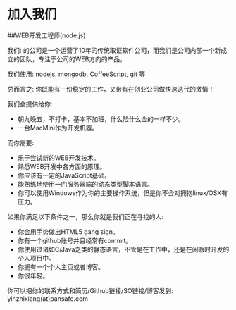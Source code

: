 加入我们
=====================

##WEB开发工程师(node.js)

我们: 的公司是一个运营了10年的传统取证软件公司，而我们是公司内部一个新成立的团队，专注于公司的WEB方向的产品，

我们使用: nodejs, mongodb, CoffeeScript, git 等

总而言之: 你既能有一份稳定的工作，又带有在创业公司做快速迭代的激情！

我们会提供给你:

* 朝九晚五，不打卡，基本不加班，什么险什么金的一样不少。
* 一台MacMini作为开发机器。

而你需要:

* 乐于尝试新的WEB开发技术。
* 熟悉WEB开发中各方面的原理。
* 你应该有一定的JavaScript基础。
* 能熟练地使用一门服务器端的动态类型脚本语言。
* 你可以使用Windows作为你的主要操作系统，但是你不会对拥抱linux/OSX有压力。

如果你满足以下条件之一，那么你就是我们正在寻找的人:

* 你会用手势做出HTML5 gang sign。
* 你有一个github账号并且经常有commit。
* 你使用过诸如C/Java之类的静态语言，不管是在工作中，还是在闲暇时开发的个人项目中。
* 你拥有一个个人主页或者博客。
* 你很年轻。

你可以把你的联系方式和简历/Github链接/SO链接/博客发到: yinzhixiang(at)pansafe.com